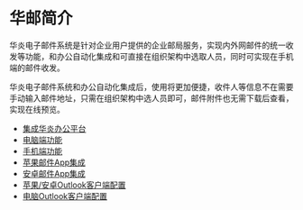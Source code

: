 
# 华邮简介

华炎电子邮件系统是针对企业用户提供的企业邮局服务，实现内外网邮件的统一收发等功能，和办公自动化集成和可直接在组织架构中选取人员，同时可实现在手机端的邮件收发。

华炎电子邮件系统和办公自动化集成后，使用将更加便捷，收件人等信息不在需要手动输入邮件地址，只需在组织架构中选人员即可，邮件附件也无需下载后查看，实现在线预览。

   - [集成华炎办公平台](guide_steedos.md)
   - [电脑端功能](guide_pc.md)
   - [手机端功能](guide_phone.md)
   - [苹果邮件App集成](setting_iphone.md)
   - [安卓邮件App集成](setting_android.md)
   - [苹果/安卓Outlook客户端配置](setting_phone_outlook.md)
   - [电脑Outlook客户端配置](setting_outlook.md)

